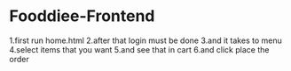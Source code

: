 # Fooddiee-Frontend
1.first run home.html
2.after that login must be done 
3.and it takes to menu
4.select items that you want
5.and see that in cart 
6.and click place the order 
